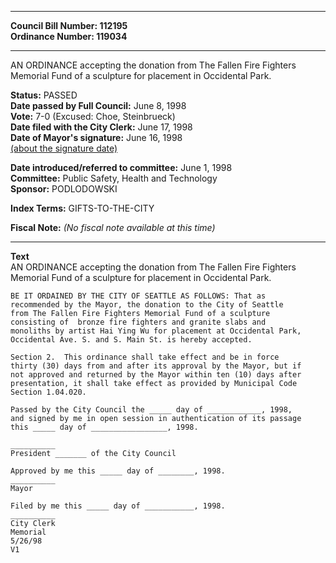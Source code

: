 * * * * *  
  
**Council Bill Number: [](#h0)[](#h2)112195**   
**Ordinance Number: 119034**  
  
* * * * *  
  
AN ORDINANCE accepting the donation from The Fallen Fire Fighters Memorial Fund of a sculpture for placement in Occidental Park.  
  
**Status:** PASSED   
**Date passed by Full Council:** June 8, 1998   
**Vote:** 7-0 (Excused: Choe, Steinbrueck)   
**Date filed with the City Clerk:** June 17, 1998   
**Date of Mayor's signature:** June 16, 1998   
[(about the signature date)](/~public/approvaldate.htm)   
  
  
**Date introduced/referred to committee:** June 1, 1998   
**Committee:** Public Safety, Health and Technology   
**Sponsor:** PODLODOWSKI   
  
**Index Terms:** GIFTS-TO-THE-CITY  
  
**Fiscal Note:** *(No fiscal note available at this time)*  
  
* * * * *  
  
**Text**  
    AN ORDINANCE accepting the donation from The Fallen Fire Fighters  
    Memorial Fund of a sculpture for placement in Occidental Park.  
  
    BE IT ORDAINED BY THE CITY OF SEATTLE AS FOLLOWS: That as  
    recommended by the Mayor, the donation to the City of Seattle  
    from The Fallen Fire Fighters Memorial Fund of a sculpture  
    consisting of  bronze fire fighters and granite slabs and  
    monoliths by artist Hai Ying Wu for placement at Occidental Park,  
    Occidental Ave. S. and S. Main St. is hereby accepted.  
  
    Section 2.  This ordinance shall take effect and be in force  
    thirty (30) days from and after its approval by the Mayor, but if  
    not approved and returned by the Mayor within ten (10) days after  
    presentation, it shall take effect as provided by Municipal Code  
    Section 1.04.020.  
  
    Passed by the City Council the _____ day of ____________, 1998,  
    and signed by me in open session in authentication of its passage  
    this _____ day of _________________, 1998.  
  
    __________  
    President _______ of the City Council  
  
    Approved by me this _____ day of ________, 1998.  
    __________  
    Mayor  
  
    Filed by me this _____ day of ___________, 1998.  
    __________  
    City Clerk  
    Memorial  
    5/26/98  
    V1  
